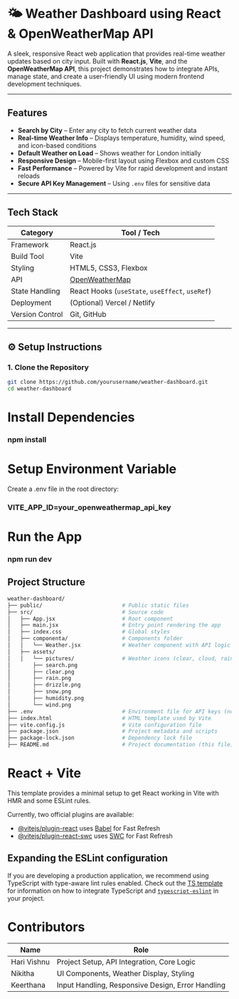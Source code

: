 # 🌤️ Weather Dashboard using React & OpenWeatherMap API

A sleek, responsive React web application that provides real-time weather updates based on city input. Built with **React.js**, **Vite**, and the **OpenWeatherMap API**, this project demonstrates how to integrate APIs, manage state, and create a user-friendly UI using modern frontend development techniques.

---

## Features

- **Search by City** – Enter any city to fetch current weather data
- **Real-time Weather Info** – Displays temperature, humidity, wind speed, and icon-based conditions
- **Default Weather on Load** – Shows weather for London initially
- **Responsive Design** – Mobile-first layout using Flexbox and custom CSS
- **Fast Performance** – Powered by Vite for rapid development and instant reloads
- **Secure API Key Management** – Using `.env` files for sensitive data

---

## Tech Stack

| Category       | Tool / Tech           |
|----------------|------------------------|
| Framework      | React.js               |
| Build Tool     | Vite                   |
| Styling        | HTML5, CSS3, Flexbox   |
| API            | [OpenWeatherMap](https://openweathermap.org/) |
| State Handling | React Hooks (`useState`, `useEffect`, `useRef`) |
| Deployment     | (Optional) Vercel / Netlify |
| Version Control| Git, GitHub            |

---

## ⚙️ Setup Instructions

### 1. Clone the Repository

```bash
git clone https://github.com/yourusername/weather-dashboard.git
cd weather-dashboard
```
# Install Dependencies
### npm install

# Setup Environment Variable
Create a .env file in the root directory:
### VITE_APP_ID=your_openweathermap_api_key

# Run the App
### npm run dev

## Project Structure

```bash
weather-dashboard/
├── public/                         # Public static files
├── src/                            # Source code
│   ├── App.jsx                     # Root component
│   ├── main.jsx                    # Entry point rendering the app
│   ├── index.css                   # Global styles
│   ├── componenta/                 # Components folder
│   │   └── Weather.jsx             # Weather component with API logic
│   ├── assets/
│   │   └── pictures/               # Weather icons (clear, cloud, rain, etc.)
│       ├── search.png
│       ├── clear.png
│       ├── rain.png
│       ├── drizzle.png
│       ├── snow.png
│       ├── humidity.png
│       └── wind.png
├── .env                            # Environment file for API keys (not committed)
├── index.html                      # HTML template used by Vite
├── vite.config.js                  # Vite configuration file
├── package.json                    # Project metadata and scripts
├── package-lock.json               # Dependency lock file
├── README.md                       # Project documentation (this file)
```


# React + Vite

This template provides a minimal setup to get React working in Vite with HMR and some ESLint rules.

Currently, two official plugins are available:

- [@vitejs/plugin-react](https://github.com/vitejs/vite-plugin-react/blob/main/packages/plugin-react) uses [Babel](https://babeljs.io/) for Fast Refresh
- [@vitejs/plugin-react-swc](https://github.com/vitejs/vite-plugin-react/blob/main/packages/plugin-react-swc) uses [SWC](https://swc.rs/) for Fast Refresh

## Expanding the ESLint configuration

If you are developing a production application, we recommend using TypeScript with type-aware lint rules enabled. Check out the [TS template](https://github.com/vitejs/vite/tree/main/packages/create-vite/template-react-ts) for information on how to integrate TypeScript and [`typescript-eslint`](https://typescript-eslint.io) in your project.

# Contributors
| Name        | Role                                              |
| ----------- | ------------------------------------------------- |
| Hari Vishnu | Project Setup, API Integration, Core Logic        |
| Nikitha     | UI Components, Weather Display, Styling           |
| Keerthana   | Input Handling, Responsive Design, Error Handling |

